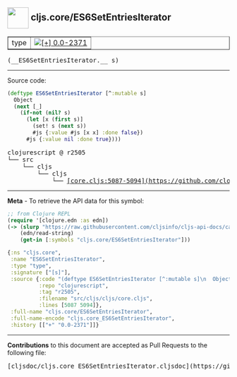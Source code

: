 ## <img width="48px" valign="middle" src="http://i.imgur.com/Hi20huC.png"> cljs.core/ES6SetEntriesIterator

 <table border="1">
<tr>

<td>type</td>
<td><a href="https://github.com/cljsinfo/cljs-api-docs/tree/0.0-2371"><img valign="middle" alt="[+] 0.0-2371" src="https://img.shields.io/badge/+-0.0--2371-lightgrey.svg"></a> </td>
</tr>
</table>

 <samp>
(__ES6SetEntriesIterator.__ s)<br>
</samp>

---





Source code:

```clj
(deftype ES6SetEntriesIterator [^:mutable s]
  Object
  (next [_]
    (if-not (nil? s)
      (let [x (first s)]
        (set! s (next s))
        #js {:value #js [x x] :done false})
      #js {:value nil :done true})))
```

 <pre>
clojurescript @ r2505
└── src
    └── cljs
        └── cljs
            └── <ins>[core.cljs:5087-5094](https://github.com/clojure/clojurescript/blob/r2505/src/cljs/cljs/core.cljs#L5087-L5094)</ins>
</pre>


---

__Meta__ - To retrieve the API data for this symbol:

```clj
;; from Clojure REPL
(require '[clojure.edn :as edn])
(-> (slurp "https://raw.githubusercontent.com/cljsinfo/cljs-api-docs/catalog/cljs-api.edn")
    (edn/read-string)
    (get-in [:symbols "cljs.core/ES6SetEntriesIterator"]))
```

```clj
{:ns "cljs.core",
 :name "ES6SetEntriesIterator",
 :type "type",
 :signature ["[s]"],
 :source {:code "(deftype ES6SetEntriesIterator [^:mutable s]\n  Object\n  (next [_]\n    (if-not (nil? s)\n      (let [x (first s)]\n        (set! s (next s))\n        #js {:value #js [x x] :done false})\n      #js {:value nil :done true})))",
          :repo "clojurescript",
          :tag "r2505",
          :filename "src/cljs/cljs/core.cljs",
          :lines [5087 5094]},
 :full-name "cljs.core/ES6SetEntriesIterator",
 :full-name-encode "cljs.core_ES6SetEntriesIterator",
 :history [["+" "0.0-2371"]]}

```

---

__Contributions__ to this document are accepted as Pull Requests to the following file:

 <pre>
[cljsdoc/cljs.core_ES6SetEntriesIterator.cljsdoc](https://github.com/cljsinfo/cljs-api-docs/blob/master/cljsdoc/cljs.core_ES6SetEntriesIterator.cljsdoc)
</pre>

